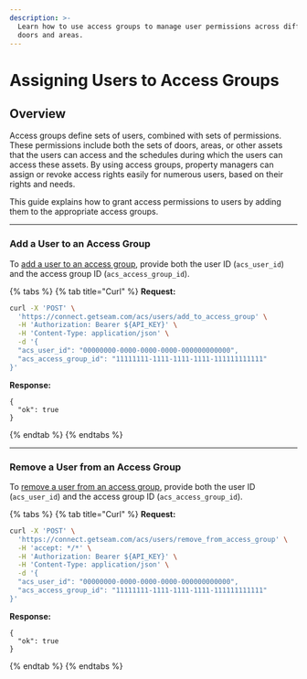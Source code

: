 ```yaml
---
description: >-
  Learn how to use access groups to manage user permissions across different
  doors and areas.
---
```


# Assigning Users to Access Groups

## Overview

Access groups define sets of users, combined with sets of permissions. These permissions include both the sets of doors, areas, or other assets that the users can access and the schedules during which the users can access these assets. By using access groups, property managers can assign or revoke access rights easily for numerous users, based on their rights and needs.

This guide explains how to grant access permissions to users by adding them to the appropriate access groups.

***

### Add a User to an Access Group

To [add a user to an access group](../../api-clients/access-control-systems/users/add-user-to-access-group.md), provide both the user ID (`acs_user_id`) and the access group ID (`acs_access_group_id`).

{% tabs %}
{% tab title="Curl" %}
**Request:**

```bash
curl -X 'POST' \
  'https://connect.getseam.com/acs/users/add_to_access_group' \
  -H 'Authorization: Bearer ${API_KEY}' \
  -H 'Content-Type: application/json' \
  -d '{
  "acs_user_id": "00000000-0000-0000-0000-000000000000",
  "acs_access_group_id": "11111111-1111-1111-1111-111111111111"
}'
```

**Response:**

```
{
  "ok": true
}
```
{% endtab %}
{% endtabs %}

***

### Remove a User from an Access Group

To [remove a user from an access group](../../api-clients/access-control-systems/users/remove-user-from-access-group.md), provide both the user ID (`acs_user_id`) and the access group ID (`acs_access_group_id`).

{% tabs %}
{% tab title="Curl" %}
**Request:**

```bash
curl -X 'POST' \
  'https://connect.getseam.com/acs/users/remove_from_access_group' \
  -H 'accept: */*' \
  -H 'Authorization: Bearer ${API_KEY}' \
  -H 'Content-Type: application/json' \
  -d '{
  "acs_user_id": "00000000-0000-0000-0000-000000000000",
  "acs_access_group_id": "11111111-1111-1111-1111-111111111111"
}'
```

**Response:**

```
{
  "ok": true
}
```
{% endtab %}
{% endtabs %}
